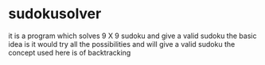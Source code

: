# sudokusolver
it is a program which solves 9 X 9 sudoku and give a valid sudoku
the basic idea is it would try all the possibilities and will give a valid sudoku 
the concept used here is of backtracking 
